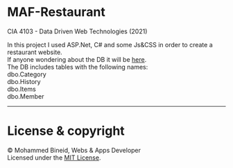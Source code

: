 # MAF-Restaurant
CIA 4103 - Data Driven Web Technologies (2021)

In this project I used ASP.Net, C# and some Js&CSS in order to create a restaurant website.<br>
If anyone wondering about the DB it will be [here](https://github.com/vm7md98/MAF-Restaurant/blob/96df1933f122a7b7f487ae6de290128749c7c9bf/App/Project/App_Data/MAF_DB.mdf).<br>
The DB includes tables with the following names: <br> dbo.Category <br> dbo.History <br> dbo.Items <br> dbo.Member


---
# License & copyright

© Mohammed Bineid, Webs & Apps Developer <br>
Licensed under the [MIT License](LICENSE).
